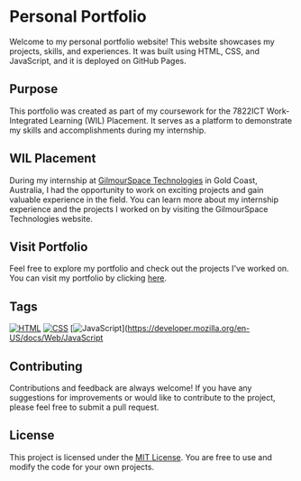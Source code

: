 # Personal Portfolio

Welcome to my personal portfolio website! This website showcases my projects, skills, and experiences. It was built using HTML, CSS, and JavaScript, and it is deployed on GitHub Pages.

## Purpose

This portfolio was created as part of my coursework for the 7822ICT Work-Integrated Learning (WIL) Placement. It serves as a platform to demonstrate my skills and accomplishments during my internship.

## WIL Placement

During my internship at [GilmourSpace Technologies](https://www.gspacetech.com/) in Gold Coast, Australia, I had the opportunity to work on exciting projects and gain valuable experience in the field. You can learn more about my internship experience and the projects I worked on by visiting the GilmourSpace Technologies website.

## Visit Portfolio

Feel free to explore my portfolio and check out the projects I've worked on. You can visit my portfolio by clicking [here](https://aanujkhurana.github.io/WIL-REFLECTION/index.html).

## Tags
[![HTML](https://img.shields.io/badge/HTML-5-blue.svg)](https://developer.mozilla.org/en-US/docs/Web/HTML)
[![CSS](https://img.shields.io/badge/CSS-3-orange.svg)](https://developer.mozilla.org/en-US/docs/Web/CSS)
[![JavaScript](https://img.shields.io/badge/JavaScript-ES6-yellow.svg)](https://developer.mozilla.org/en-US/docs/Web/JavaScript

## Contributing

Contributions and feedback are always welcome! If you have any suggestions for improvements or would like to contribute to the project, please feel free to submit a pull request.

## License

This project is licensed under the [MIT License](https://choosealicense.com/licenses/mit/). You are free to use and modify the code for your own projects.
